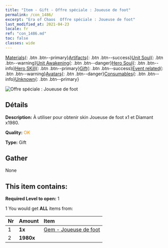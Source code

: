 ```yaml
---
title: "Item - Gift - Offre spéciale : Joueuse de foot"
permalink: /con_1486/
excerpt: "Era of Chaos  Offre spéciale : Joueuse de foot"
last_modified_at: 2021-04-23
locale: fr
ref: "con_1486.md"
toc: false
classes: wide
---
```

 [Materials](/ItemsFR/){: .btn .btn--primary}[Artifacts](/ItemsFR/Artifacts/){: .btn .btn--success}[Unit Soul](/ItemsFR/UnitSoul/){: .btn .btn--warning}[Unit Awakening](/ItemsFR/UnitAwakening/){: .btn .btn--danger}[Hero Soul](/ItemsFR/HeroSoul/){: .btn .btn--info}[Hero SKill](/ItemsFR/HeroSkill/){: .btn .btn--primary}[Gift](/ItemsFR/Gift/){: .btn .btn--success}[Event related](/ItemsFR/Events/){: .btn .btn--warning}[Avatars](/ItemsFR/Avatars/){: .btn .btn--danger}[Consumables](/ItemsFR/Consumables/){: .btn .btn--info}[Unknown](/ItemsFR/Unknown/){: .btn .btn--primary}

 ![Offre spéciale : Joueuse de foot](/images/t/i_907100.png)

## Détails
 **Description:** À utiliser pour obtenir skin Joueuse de foot x1 et Diamant x1980.

 **Quality:** <span style="color: #FF8C00">OK</span>

 **Type:** Gift

## Gather

  None

## This item contains:

 **Required Level to open:** 1

 1 You would get **ALL** items  from:

  | Nr | Amount |     Item    |
  |:---|:-------|:------------|
  | 1 |  **1x** | [Gem - Joueuse de foot](/ItemsFR/con_1046/) |  | 
  | 2 |  **1980x** | <i class="fas fa-gem"/> |  | 
